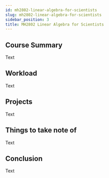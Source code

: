 ```yaml
---
id: mh2802-linear-algebra-for-scientists
slug: mh2802-linear-algebra-for-scientists
sidebar_position: 3
title: MH2802 Linear Algebra for Scientists
---
```


## Course Summary

Text

## Workload

Text

## Projects

Text

## Things to take note of

Text

## Conclusion

Text
